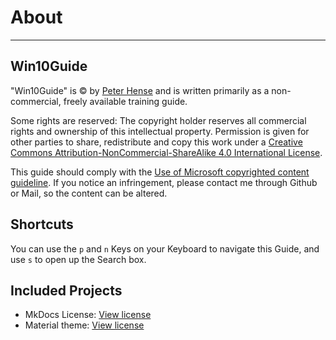 # About

* * *

## Win10Guide

"Win10Guide" is &copy; by [Peter Hense](https://phense.github.com/) and is written primarily as a non-commercial, freely available training guide.

Some rights are reserved: The copyright holder reserves all commercial rights and ownership of this intellectual property. Permission is given for other parties to share, redistribute and copy this work under a [Creative Commons Attribution-NonCommercial-ShareAlike 4.0 International License](https://creativecommons.org/licenses/by-nc-sa/4.0/).

This guide should comply with the [Use of Microsoft copyrighted content guideline](https://www.microsoft.com/en-us/legal/intellectualproperty/permissions/default). If you notice an infringement, please contact me through Github or Mail, so the content can be altered.

## Shortcuts

You can use the `p` and `n` Keys on your Keyboard to navigate this Guide,
and use `s` to open up the Search box.

## Included Projects

-   MkDocs License: [View license](https://github.com/mkdocs/mkdocs/blob/master/LICENSE)
-   Material theme: [View license](https://github.com/squidfunk/mkdocs-material/blob/master/LICENSE)
